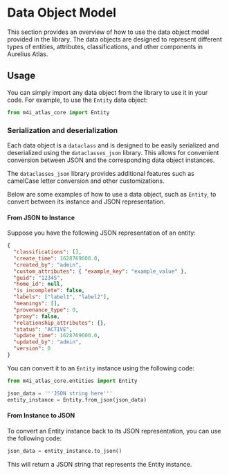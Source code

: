 # Data Object Model

This section provides an overview of how to use the data object model provided in the library. The data objects are designed to represent different types of entities, attributes, classifications, and other components in Aurelius Atlas.

## Usage

You can simply import any data object from the library to use it in your code. For example, to use the `Entity` data object:

```python
from m4i_atlas_core import Entity
```

### Serialization and deserialization

Each data object is a `dataclass` and is designed to be easily serialized and deserialized using the `dataclasses_json` library. This allows for convenient conversion between JSON and the corresponding data object instances.

The `dataclasses_json` library provides additional features such as camelCase letter conversion and other customizations.

Below are some examples of how to use a data object, such as `Entity`, to convert between its instance and JSON representation.

#### From JSON to Instance

Suppose you have the following JSON representation of an entity:

```json
{
  "classifications": [],
  "create_time": 1628769600.0,
  "created_by": "admin",
  "custom_attributes": { "example_key": "example_value" },
  "guid": "12345",
  "home_id": null,
  "is_incomplete": false,
  "labels": ["label1", "label2"],
  "meanings": [],
  "provenance_type": 0,
  "proxy": false,
  "relationship_attributes": {},
  "status": "ACTIVE",
  "update_time": 1628769600.0,
  "updated_by": "admin",
  "version": 0
}
```

You can convert it to an `Entity` instance using the following code:

```python
from m4i_atlas_core.entities import Entity

json_data = '''JSON string here'''
entity_instance = Entity.from_json(json_data)
```

#### From Instance to JSON

To convert an Entity instance back to its JSON representation, you can use the following code:

```python
json_data = entity_instance.to_json()
```

This will return a JSON string that represents the Entity instance.
